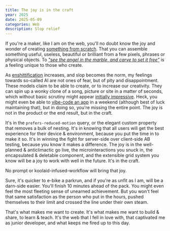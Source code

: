 ```yaml
---
title: The joy is in the craft
year: 2025
date: 2025-05-09
categories: Web
description: Slop relief
---
```


If you're a maker, like I am on the web, you'll no doubt know the joy and wonder of creating [something from scratch](https://joshcollinsworth.com/blog/the-blissful-zen-of-a-good-side-project). That you can assemble something useful, useless, beautiful or brilliant from a few pixels, phrases or physical objects. To [_"see the angel in the marble, and carve to set it free"_](https://themaxim.com/find-the-angel-in-the-marble) is a feeling unique to those who create.

As [enshittification](https://en.wikipedia.org/wiki/Enshittification) increases, and slop becomes the norm, my feelings towards so-called AI are not ones of fear, but of pity and disappointment. These models claim to be able to create, or to increase our creativity. They can spin up a wonky clone of a song, picture or site in a matter of seconds, which without basic scrutiny might appear [initially impressive](https://buttondown.com/practicaltips/archive/the-dancing-bear-part-1/). Heck, you might even be able to [vibe-code an app](https://tomblomfield.com/post/778601470234918912/vibecoding-a-production-app) in a weekend (although best of luck maintaining that), but in doing so, you're missing the entire point. The joy is not in the product or the end result, but in the craft.

It's in the `prefers-reduced-motion` query, or the elegant custom property that removes a bulk of nesting. It's in knowing that all users will get the best experience for their device & environment, because you put the time in to make it so. It's in winning the fight for server-side over client-side AB testing, because you know it makes a difference. The joy is in the well-planned & anticlimactic go live, the microinteractions you snuck in, the encapsulated & deletable component, and the extensible grid system you know will be a joy to work with well in the future. It's in the craft.

No prompt or koolaid-infused-workflow will bring that joy.

Sure, it's quicker to e-bike a parkrun, and if you're as unfit as I am, will be a darn-side easier. You'll finish 10 minutes ahead of the pack. You might even feel the most fleeting sense of unearned achievement. But you won't feel that same satisfaction as the person who put in the hours, pushed themselves to their limit and crossed the line under their own steam.

That's what makes me want to create. It's what makes me want to build & share, to learn & teach. It's the web that I fell in love with, that captivated me as junior developer, and what keeps me fired up to this day.